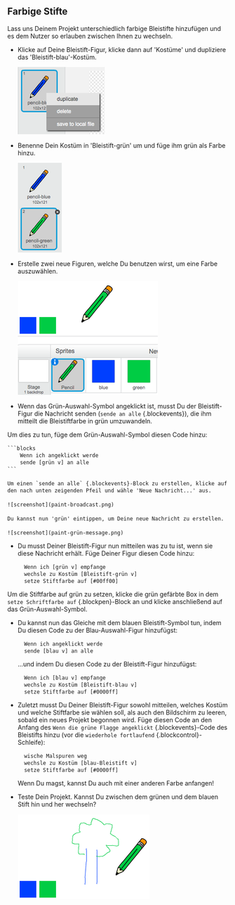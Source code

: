 ## Farbige Stifte

Lass uns Deinem Projekt unterschiedlich farbige Bleistifte hinzufügen und es dem Nutzer so erlauben zwischen Ihnen zu wechseln.

+ Klicke auf Deine Bleistift-Figur, klicke dann auf 'Kostüme' und dupliziere das 'Bleistift-blau'-Kostüm.

	![screenshot](images/paint-blue-duplicate.png)

+ Benenne Dein Kostüm in 'Bleistift-grün' um und füge ihm grün als Farbe hinzu.

	![screenshot](images/paint-pencil-green.png)

+ Erstelle zwei neue Figuren, welche Du benutzen wirst, um eine Farbe auszuwählen.

	![screenshot](images/paint-selectors.png)

+ Wenn das Grün-Auswahl-Symbol angeklickt ist, musst Du der Bleistift-Figur die Nachricht senden (`sende an alle` {.blockevents}), die ihm mitteilt die Bleistiftfarbe in grün umzuwandeln.

Um dies zu tun, füge dem Grün-Auswahl-Symbol diesen Code hinzu:

	```blocks
        Wenn ich angeklickt werde
        sende [grün v] an alle
	```

	Um einen `sende an alle` {.blockevents}-Block zu erstellen, klicke auf den nach unten zeigenden Pfeil und wähle 'Neue Nachricht...' aus.

	![screenshot](paint-broadcast.png)

	Du kannst nun 'grün' eintippen, um Deine neue Nachricht zu erstellen.

	![screenshot](paint-grün-message.png)

+ Du musst Deiner Bleistift-Figur nun mitteilen was zu tu ist, wenn sie diese Nachricht erhält. Füge Deiner Figur diesen Code hinzu:

	```blocks
      Wenn ich [grün v] empfange
      wechsle zu Kostüm [Bleistift-grün v]
      setze Stiftfarbe auf [#00ff00]
	```

Um die Stiftfarbe auf grün zu setzen, klicke die grün gefärbte Box in dem `setze Schriftfarbe auf` {.blockpen}-Block an und klicke anschließend auf das Grün-Auswahl-Symbol.

+ Du kannst nun das Gleiche mit dem blauen Bleistift-Symbol tun, indem Du diesen Code zu der Blau-Auswahl-Figur hinzufügst:

	```blocks
      Wenn ich angeklickt werde
      sende [blau v] an alle
	```

	...und indem Du diesen Code zu der Bleistift-Figur hinzufügst:

	```blocks
      Wenn ich [blau v] empfange
      wechsle zu Kostüm [Bleistift-blau v]
      setze Stiftfarbe auf [#0000ff]
	```

+ Zuletzt musst Du Deiner Bleistift-Figur sowohl mitteilen, welches Kostüm und welche Stiftfarbe sie wählen soll, als auch den Bildschirm zu leeren, sobald ein neues Projekt begonnen wird. Füge diesen Code an den Anfang des `Wenn die grüne Flagge angeklickt` {.blockevents}-Code des Bleistifts hinzu (vor die `wiederhole fortlaufend` {.blockcontrol}-Schleife):

	```blocks
      wische Malspuren weg
      wechsle zu Kostüm [blau-Bleistift v]
      setze Stiftfarbe auf [#0000ff]
	```

	Wenn Du magst, kannst Du auch mit einer anderen Farbe anfangen!

+ Teste Dein Projekt. Kannst Du zwischen dem grünen und dem blauen Stift hin und her wechseln?

	![screenshot](images/paint-pens-test.png)



